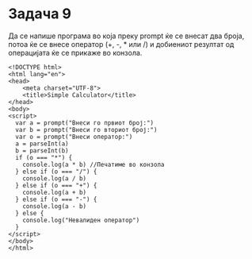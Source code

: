 # Задача 9

Да се напише програма во која преку prompt ќе се внесат два броја,
потоа ќе се внесе оператор (+, -, * или /) и добиениот резултат од
операцијата ќе се прикаже во конзола.

~~~
<!DOCTYPE html>
<html lang="en">
<head>
    <meta charset="UTF-8">
    <title>Simple Calculator</title>
</head>
<body>
<script>
  var a = prompt("Внеси го првиот број:")
  var b = prompt("Внеси го вториот број:")
  var o = prompt("Внеси оператор:")
  a = parseInt(a)
  b = parseInt(b)
  if (o === "*") {
    console.log(a * b) //Печатиме во конзола
  } else if (o === "/") {
    console.log(a / b)
  } else if (o === "+") {
    console.log(a + b)
  } else if (o === "-") {
    console.log(a - b)
  } else {
    console.log("Невалиден оператор")
  }
</script>
</body>
</html>
~~~